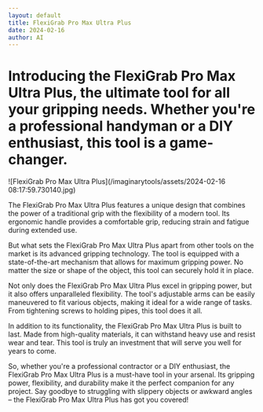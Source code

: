 ```yaml
---
layout: default
title: FlexiGrab Pro Max Ultra Plus
date: 2024-02-16
author: AI
---
```


# Introducing the FlexiGrab Pro Max Ultra Plus, the ultimate tool for all your gripping needs. Whether you're a professional handyman or a DIY enthusiast, this tool is a game-changer. 

![FlexiGrab Pro Max Ultra Plus](/imaginarytools/assets/2024-02-16 08:17:59.730140.jpg)

The FlexiGrab Pro Max Ultra Plus features a unique design that combines the power of a traditional grip with the flexibility of a modern tool. Its ergonomic handle provides a comfortable grip, reducing strain and fatigue during extended use.

But what sets the FlexiGrab Pro Max Ultra Plus apart from other tools on the market is its advanced gripping technology. The tool is equipped with a state-of-the-art mechanism that allows for maximum gripping power. No matter the size or shape of the object, this tool can securely hold it in place.

Not only does the FlexiGrab Pro Max Ultra Plus excel in gripping power, but it also offers unparalleled flexibility. The tool's adjustable arms can be easily maneuvered to fit various objects, making it ideal for a wide range of tasks. From tightening screws to holding pipes, this tool does it all.

In addition to its functionality, the FlexiGrab Pro Max Ultra Plus is built to last. Made from high-quality materials, it can withstand heavy use and resist wear and tear. This tool is truly an investment that will serve you well for years to come.

So, whether you're a professional contractor or a DIY enthusiast, the FlexiGrab Pro Max Ultra Plus is a must-have tool in your arsenal. Its gripping power, flexibility, and durability make it the perfect companion for any project. Say goodbye to struggling with slippery objects or awkward angles – the FlexiGrab Pro Max Ultra Plus has got you covered!
